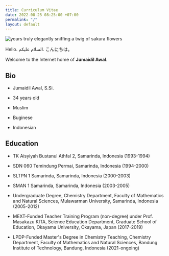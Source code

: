 ```yaml
---
title: Curriculum Vitae
date: 2022-08-25 08:25:00 +07:00
permalink: "/"
layout: default
---
```


![yours truly elegantly sniffing a twig of sakura flowers](/uploads/best-profile-photo-small.png)

Hello.
السلام عليكم.
こんにちは。

Welcome to the Internet home of **Jumaidil Awal**.

## Bio

* Jumaidil Awal, S.Si.

* 34 years old

* Muslim

* Buginese

* Indonesian

## Education

* TK Aisyiyah Bustanul Athfal 2, Samarinda, Indonesia (1993-1994)

* SDN 060 Temindung Permai, Samarinda, Indonesia (1994-2000)

* SLTPN 1 Samarinda, Samarinda, Indonesia (2000-2003)

* SMAN 1 Samarinda, Samarinda, Indonesia (2003-2005)

* Undergraduate Degree, Chemistry Department, Faculty of Mathematics and Natural Sciences, Mulawarman University, Samarinda, Indonesia (2005-2012)

* MEXT-Funded Teacher Training Program (non-degree) under Prof. Masakazu KITA, Science Education Department, Graduate School of Education, Okayama University, Okayama, Japan (2017-2019)

* LPDP-Funded Master's Degree in Chemistry Teaching, Chemistry Department, Faculty of Mathematics and Natural Sciences, Bandung Institute of Technology, Bandung, Indonesia (2021-ongoing)